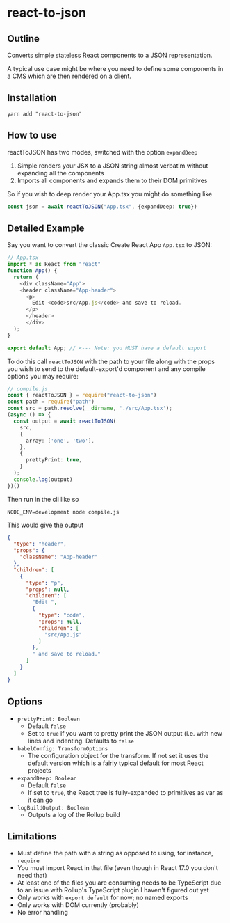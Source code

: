 # react-to-json

## Outline

Converts simple stateless React components to a JSON representation.

A typical use case might be where you need to define some components in a CMS which are then rendered on a client.


## Installation

```
yarn add "react-to-json"
```

## How to use

reactToJSON has two modes, switched with the option `expandDeep`

1. Simple renders your JSX to a JSON string almost verbatim without expanding all the components
2. Imports all components and expands them to their DOM primitives

So if you wish to deep render your App.tsx you might do something like

```typescript
const json = await reactToJSON("App.tsx", {expandDeep: true})
```

## Detailed Example

Say you want to convert the classic Create React App `App.tsx` to JSON:

```typescript
// App.tsx
import * as React from "react"
function App() {
  return (
    <div className="App">
    <header className="App-header">
      <p>
        Edit <code>src/App.js</code> and save to reload.
      </p>
      </header>
      </div>
  );
}

export default App; // <--- Note: you MUST have a default export
```

To do this call `reactToJSON` with the path to your file along with the props you wish to send to the default-export'd component and any compile options you may require:

```typescript
// compile.js
const { reactToJSON } = require("react-to-json")
const path = require("path")
const src = path.resolve(__dirname, './src/App.tsx');
(async () => {
  const output = await reactToJSON(
    src,
    {
      array: ['one', 'two'],
    },
    {
      prettyPrint: true,
    }
  );
  console.log(output)
})()
```

Then run in the cli like so

```
NODE_ENV=development node compile.js 
```

This would give the output

```json
{
  "type": "header",
  "props": {
    "className": "App-header"
  },
  "children": [
    {
      "type": "p",
      "props": null,
      "children": [
        "Edit ",
        {
          "type": "code",
          "props": null,
          "children": [
            "src/App.js"
          ]
        },
        " and save to reload."
      ]
    }
  ]
}
```

## Options

- `prettyPrint: Boolean`
  - Default `false`
  - Set to `true` if you want to pretty print the JSON output (i.e. with new lines and indenting. Defaults to `false`
- `babelConfig: TransformOptions`
  - The configuration object for the transform. If not set it uses the default version which is a fairly typical default for most React projects
- `expandDeep: Boolean`
  - Default `false`  
  - If set to `true`, the React tree is fully-expanded to primitives as var as it can go 
- `logBuildOutput: Boolean`
  - Outputs a log of the Rollup build

## Limitations

- Must define the path with a string as opposed to using, for instance, `require`
- You must import React in that file (even though in React 17.0 you don't need that)
- At least one of the files you are consuming needs to be TypeScript due to an issue with Rollup's TypeScript plugin I haven't figured out yet
- Only works with `export default` for now; no named exports
- Only works with DOM currently (probably)
- No error handling
